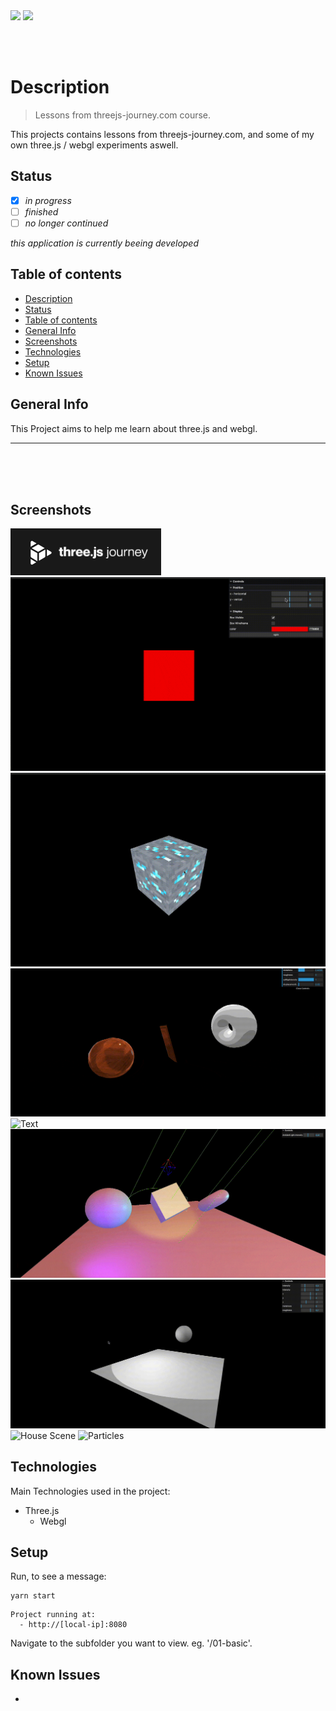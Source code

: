 <img src="https://shields.io/badge/threejs--journey.com-online-green?style=flat-square&logo=statuspal" />

<img src="https://shields.io/badge/course-not_finished-red?style=flat-square&logo=github" />

<br/><br/>

# Description

> Lessons from threejs-journey.com course.

This projects contains lessons from threejs-journey.com, and some of my own three.js / webgl experiments aswell.

## Status

- [x] _in progress_
- [ ] _finished_
- [ ] _no longer continued_

_this application is currently beeing developed_

## Table of contents

- [Description](#description)
- [Status](#status)
- [Table of contents](#table-of-contents)
- [General Info](#general-info)
- [Screenshots](#screenshots)
- [Technologies](#technologies)
- [Setup](#setup)
- [Known Issues](#known-issues)

## General Info

This Project aims to help me learn about three.js and webgl.

---

</br></br></br>

## Screenshots

![Threejs-journey](./readme/threejs-journey.png)
![Debugging](./readme/debug-ui-min.gif)
![Texturing](./readme/texturing.gif)
![Materials](./readme/materials-min.gif)
![Text](./readme/text.gif)
![Lights](./readme/lights-min.gif)
![Shadows](./readme/shadows.gif)
![House Scene](./readme/haunted-house-min.gif)
![Particles](./readme/particles-min.gif)

## Technologies

Main Technologies used in the project:

- Three.js
  - Webgl

## Setup

Run, to see a message:

```
yarn start
```

```
Project running at:
  - http://[local-ip]:8080
```

Navigate to the subfolder you want to view. eg. '/01-basic'.

## Known Issues

-
